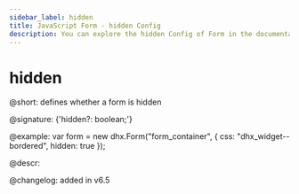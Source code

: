 ```yaml
---
sidebar_label: hidden
title: JavaScript Form - hidden Config 
description: You can explore the hidden Config of Form in the documentation of the DHTMLX JavaScript UI library. Browse developer guides and API reference, try out code examples and live demos, and download a free 30-day evaluation version of DHTMLX Suite 7.
---
```


# hidden

@short: defines whether a form is hidden

@signature: {'hidden?: boolean;'}

@example:
var form = new dhx.Form("form_container", {
	css: "dhx_widget--bordered",
	hidden: true
});

@descr: 

@changelog: added in v6.5

[comment]: # (@related: form/how_to_start.md#initialize-form form/configuration.md#making-form-hidden)
